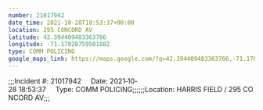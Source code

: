 ```yaml
---
number: 21017942
date_time: 2021-10-28T18:53:37+00:00
location: 295 CONCORD AV
latitude: 42.394409483363766
longitude: -71.17028759501882
type: COMM POLICING
google_maps_link: https://maps.google.com/?q=42.394409483363766,-71.17028759501882
---
```


;;;Incident #: 21017942     Date: 2021‐10‐28 18:53:37     Type: COMM POLICING;;;;;;Location: HARRIS FIELD / 295 CONCORD AV;;;
